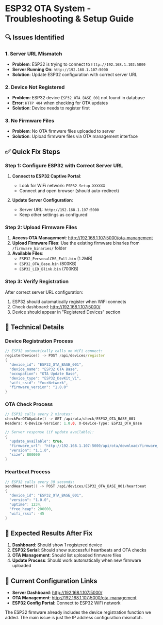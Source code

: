 # ESP32 OTA System - Troubleshooting & Setup Guide

## 🔍 Issues Identified

### 1. **Server URL Mismatch**
- **Problem**: ESP32 is trying to connect to `http://192.168.1.102:5000`
- **Server Running On**: `http://192.168.1.107:5000`
- **Solution**: Update ESP32 configuration with correct server URL

### 2. **Device Not Registered**
- **Problem**: ESP32 device `ESP32_OTA_BASE_001` not found in database
- **Error**: `HTTP 404` when checking for OTA updates
- **Solution**: Device needs to register first

### 3. **No Firmware Files**
- **Problem**: No OTA firmware files uploaded to server
- **Solution**: Upload firmware files via OTA management interface

## ✅ Quick Fix Steps

### Step 1: Configure ESP32 with Correct Server URL
1. **Connect to ESP32 Captive Portal**:
   - Look for WiFi network: `ESP32-Setup-XXXXXX`
   - Connect and open browser (should auto-redirect)

2. **Update Server Configuration**:
   - Server URL: `http://192.168.1.107:5000`
   - Keep other settings as configured

### Step 2: Upload Firmware Files
1. **Access OTA Management**: http://192.168.1.107:5000/ota-management
2. **Upload Firmware Files**: Use the existing firmware binaries from `/firmware_binaries/` folder
3. **Available Files**:
   - `ESP32_PersonalCMS_Full.bin` (1.2MB)
   - `ESP32_OTA_Base.bin` (800KB) 
   - `ESP32_LED_Blink.bin` (700KB)

### Step 3: Verify Registration
After correct server URL configuration:
1. ESP32 should automatically register when WiFi connects
2. Check dashboard: http://192.168.1.107:5000/
3. Device should appear in "Registered Devices" section

## 🔧 Technical Details

### Device Registration Process
```cpp
// ESP32 automatically calls on WiFi connect:
registerDevice() -> POST /api/devices/register
{
  "device_id": "ESP32_OTA_BASE_001",
  "device_name": "ESP32 OTA Base",
  "occupation": "OTA Update Base",
  "device_type": "ESP32_DevKit_V1",
  "wifi_ssid": "YourNetwork",
  "firmware_version": "1.0.0"
}
```

### OTA Check Process
```cpp
// ESP32 calls every 2 minutes:
checkForOTAUpdate() -> GET /api/ota/check/ESP32_OTA_BASE_001
Headers: X-Device-Version: 1.0.0, X-Device-Type: ESP32_OTA_Base

// Server response (if update available):
{
  "update_available": true,
  "firmware_url": "http://192.168.1.107:5000/api/ota/download/firmware_id",
  "version": "1.1.0",
  "size": 800000
}
```

### Heartbeat Process
```cpp
// ESP32 calls every 30 seconds:
sendHeartbeat() -> POST /api/devices/ESP32_OTA_BASE_001/heartbeat
{
  "device_id": "ESP32_OTA_BASE_001",
  "version": "1.0.0",
  "uptime": 1234,
  "free_heap": 200000,
  "wifi_rssi": -45
}
```

## 🚀 Expected Results After Fix

1. **Dashboard**: Should show 1 registered device
2. **ESP32 Serial**: Should show successful heartbeats and OTA checks
3. **OTA Management**: Should list uploaded firmware files
4. **Update Process**: Should work automatically when new firmware uploaded

## 📱 Current Configuration Links

- **Server Dashboard**: http://192.168.1.107:5000/
- **OTA Management**: http://192.168.1.107:5000/ota-management
- **ESP32 Config Portal**: Connect to ESP32 WiFi network

The ESP32 firmware already includes the device registration function we added. The main issue is just the IP address configuration mismatch.